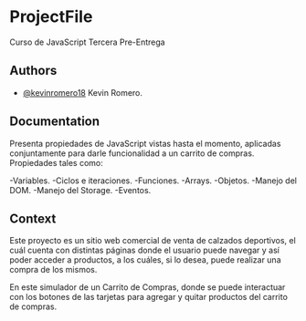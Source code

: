 
# ProjectFile
Curso de JavaScript
Tercera Pre-Entrega


## Authors

- [@kevinromero18](https://github.com/kevinromero18/CursoDesarrolloWeb.git) Kevin Romero.


## Documentation

Presenta propiedades de JavaScript vistas hasta el momento, aplicadas conjuntamente para darle funcionalidad a un carrito de compras. Propiedades tales como:

-Variables.
-Ciclos e iteraciones.
-Funciones.
-Arrays.
-Objetos.
-Manejo del DOM.
-Manejo del Storage.
-Eventos.

## Context

Este proyecto es un sitio web comercial de venta de calzados deportivos, el cuál cuenta con distintas páginas donde el usuario puede navegar y así poder acceder a productos, a los cuáles, si lo desea, puede realizar una compra de los mismos.

En este simulador de un Carrito de Compras, donde se puede interactuar con los botones de las tarjetas para agregar y quitar productos del carrito de compras.
